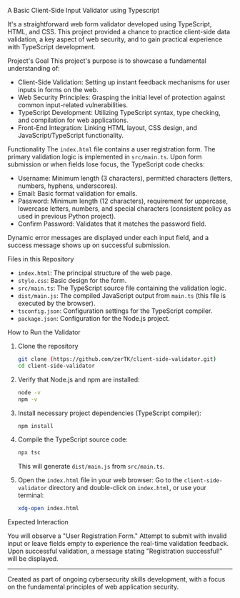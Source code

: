 A  Basic Client-Side Input Validator using Typescript

It's a straightforward web form validator developed using TypeScript, HTML, and CSS. This project provided a chance to practice client-side data validation, a key aspect of web security, and to gain practical experience with TypeScript development.

Project's Goal
This project's purpose is to showcase a fundamental understanding of:
-   Client-Side Validation: Setting up instant feedback mechanisms for user inputs in forms on the web.
-   Web Security Principles: Grasping the initial level of protection against common input-related vulnerabilities.
-   TypeScript Development: Utilizing TypeScript syntax, type checking, and compilation for web applications.
-   Front-End Integration: Linking HTML layout, CSS design, and JavaScript/TypeScript functionality.

Functionality 
The `index.html` file contains a user registration form. The primary validation logic is implemented in `src/main.ts`. Upon form submission or when fields lose focus, the TypeScript code checks:
-   Username: Minimum length (3 characters), permitted characters (letters, numbers, hyphens, underscores).
-   Email: Basic format validation for emails.
-   Password: Minimum length (12 characters), requirement for uppercase, lowercase letters, numbers, and special characters (consistent policy as used in previous Python project).
-   Confirm Password: Validates that it matches the password field.

Dynamic error messages are displayed under each input field, and a success message shows up on successful submission.

Files in this Repository
-   `index.html`: The principal structure of the web page.
-   `style.css`: Basic design for the form.
-   `src/main.ts`: The TypeScript source file containing the validation logic.
-   `dist/main.js`: The compiled JavaScript output from `main.ts` (this file is executed by the browser).
-   `tsconfig.json`: Configuration settings for the TypeScript compiler.
-   `package.json`: Configuration for the Node.js project.

How to Run the Validator

1.  Clone the repository
    ```bash
    git clone (https://github.com/zerTK/client-side-validator.git)
    cd client-side-validator
    ```

2.  Verify that Node.js and npm are installed:
    ```bash
    node -v
    npm -v
    ```

3.  Install necessary project dependencies (TypeScript compiler):
    ```bash
    npm install
    ```

4.  Compile the TypeScript source code:
    ```bash
    npx tsc
    ```
    This will generate `dist/main.js` from `src/main.ts`.

5.  Open the `index.html` file in your web browser:
    Go to the `client-side-validator` directory and double-click on `index.html`, or use your terminal:
    ```bash
    xdg-open index.html
    ```

Expected Interaction

You will observe a "User Registration Form." Attempt to submit with invalid input or leave fields empty to experience the real-time validation feedback. Upon successful validation, a message stating "Registration successful!" will be displayed.

---
Created as part of ongoing cybersecurity skills development, with a focus on the fundamental principles of web application security.
